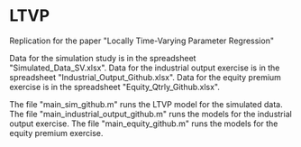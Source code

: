 # LTVP
Replication for the paper "Locally Time-Varying Parameter Regression"

Data for the simulation study is in the spreadsheet "Simulated_Data_SV.xlsx".
Data for the industrial output exercise is in the spreadsheet "Industrial_Output_Github.xlsx".
Data for the equity premium exercise is in the spreadsheet "Equity_Qtrly_Github.xlsx".

The file "main_sim_github.m" runs the LTVP model for the simulated data.
The file "main_industrial_output_github.m" runs the models for the industrial output exercise.
The file "main_equity_github.m" runs the models for the equity premium exercise.


